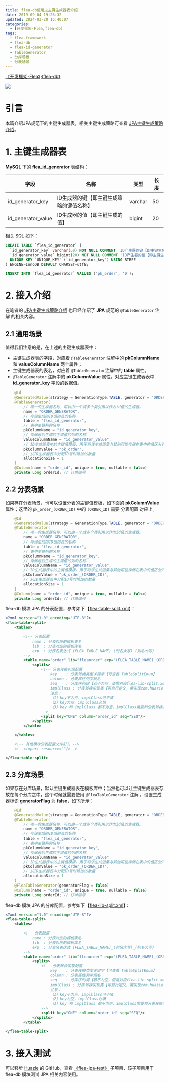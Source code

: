 ```yaml
---
title: flea-db使用之主键生成器表介绍
date: 2019-09-04 19:26:32
updated: 2024-03-20 16:40:07
categories:
  - [开发框架-Flea,flea-db]
tags:
  - flea-framework
  - flea-db
  - flea-id-generator
  - TableGenerator
  - 分库场景
  - 分表场景
---
```


[《开发框架-Flea》](/categories/开发框架-Flea/) [《flea-db》](/categories/开发框架-Flea/flea-db/)

![](/images/jpa-logo.png)

# 引言
本篇介绍JPA规范下的主键生成器表，相关主键生成策略可查看 [JPA主键生成策略介绍](/2019/09/03/flea-framework/flea-db/flea-db-jpa-generatedvalue/)。
# 1. 主键生成器表
**MySQL** 下的 **flea_id_generator** 表结构：

| 字段 | 名称 |  类型 | 长度 |
|--|--|-- |--|
|id_generator_key  | ID生成器的键【即主键生成策略的键值名称】 |  varchar|  50|
|id_generator_value|ID生成器的值【即主键生成的值】 |  bigint|  20|

相关 SQL 如下：
```sql
CREATE TABLE `flea_id_generator` (
  `id_generator_key` varchar(50) NOT NULL COMMENT 'ID产生器的键【即主键生成策略的键值名称】',
  `id_generator_value` bigint(20) NOT NULL COMMENT 'ID产生器的值【即主键生成的值】',
  UNIQUE KEY `UNIQUE_KEY` (`id_generator_key`) USING BTREE
) ENGINE=InnoDB DEFAULT CHARSET=utf8;

INSERT INTO `flea_id_generator` VALUES ('pk_order', '0');
```

# 2. 接入介绍
在笔者的 [JPA主键生成策略介绍](/2019/09/03/flea-framework/flea-db/flea-db-jpa-generatedvalue/) 也已经介绍了 **JPA** 规范的 `@TableGenerator` 注解 的相关内容。

## 2.1 通用场景

值得我们注意的是，在上述的主键生成器表中：
- 主键生成器表的字段，对应着 `@TableGenerator` 注解中的 **pkColumnName** 和 **valueColumnName** 两个属性；
- 主键生成器表的表名，对应着 `@TableGenerator`注解中的 **table** 属性。
- `@TableGenerator` 注解中的  **pkColumnValue** 属性，对应主键生成器表中 **id_generator_key** 字段的数据值。

```java
    @Id
    @GeneratedValue(strategy = GenerationType.TABLE, generator = "ORDER_GENERATOR")
    @TableGenerator(
        // 唯一的生成器名称，可以由一个或多个类引用以作为id值的生成器。
        name = "ORDER_GENERATOR",
        // 存储生成的ID值的表的名称
        table = "flea_id_generator",
        // 表中主键列的名称
        pkColumnName = "id_generator_key",
        // 存储最后生成的主键值的列的名称
        valueColumnName = "id_generator_value",
        // ID生成器表中的主键值模板，用于将该生成值集与其他可能存储在表中的值区分开
        pkColumnValue = "pk_order",
        // 从ID生成器表中分配ID号时增加的数量
        allocationSize = 1
    )
    @Column(name = "order_id", unique = true, nullable = false)
    private Long orderId; // 订单编号
```
## 2.2 分表场景
如果存在分表场景，也可以设置分表的主键值模板，如下面的 **pkColumnValue** 属性；这里的 `pk_order_(ORDER_ID)` 中的 `(ORDER_ID)` 需要 分表配置 对应上。

```java
    @Id
    @GeneratedValue(strategy = GenerationType.TABLE, generator = "ORDER_GENERATOR")
    @TableGenerator(
        // 唯一的生成器名称，可以由一个或多个类引用以作为id值的生成器。
        name = "ORDER_GENERATOR",
        // 存储生成的ID值的表的名称
        table = "flea_id_generator",
        // 表中主键列的名称
        pkColumnName = "id_generator_key",
        // 存储最后生成的主键值的列的名称
        valueColumnName = "id_generator_value",
        // ID生成器表中的主键值模板，用于将该生成值集与其他可能存储在表中的值区分开
        pkColumnValue = "pk_order_(ORDER_ID)",
        // 从ID生成器表中分配ID号时增加的数量
        allocationSize = 1
    )
    @Column(name = "order_id", unique = true, nullable = false)
    private Long orderId; // 订单编号
```

flea-db 模块 JPA 的分表配置，参考如下【[flea-table-split.xml](https://github.com/Huazie/flea-db-test/blob/main/flea-config/src/main/resources/flea/db/flea-table-split.xml)】：
```xml
<?xml version="1.0" encoding="UTF-8"?>
<flea-table-split>
    <tables>

        <!-- 分表配置
            name : 分表对应的模板表名
            lib  : 分表对应的模板库名
            exp  : 分表名表达式 (FLEA_TABLE_NAME)_(列名大写)_(列名大写)
        -->
        <table name="order" lib="fleaorder" exp="(FLEA_TABLE_NAME)_(ORDER_ID)" desc="Flea订单信息表分表规则">
            <splits>
                <!-- 分表转换实现配置
                    key    : 分表转换类型关键字【可查看 TableSplitEnum】
                    column : 分表属性列字段名
                    seq    : 分库序列键【若不为空，值需对应flea-lib-split.xml中<split seq="SEQ" />】
                    implClass : 分表转换实现类【可自行定义，需实现com.huazie.fleaframework.db.common.table.split.ITableSplit】
                    注意：
                    （1）key不为空，implClass可不填
                    （2）key为空，implClass必填
                    （3）key 和 implClass 都不为空，implClass需要和分表转换类型枚举中分表转换实现类对应上
                -->
                <split key="ONE" column="order_id" seq="SEQ"/>
            </splits>
        </table>

    </tables>

    <!-- 其他模块分表配置文件引入 -->
    <!--<import resource=""/>-->

</flea-table-split>
```
## 2.3 分库场景
如果存在分库场景，默认主键生成器表在模板库中；当然也可以让主键生成器表存放在每个分库之中，这个时候就需要使用 `@FleaTableGenerator` 注解 ，设置生成器标识 **generatorFlag** 为 **false**，如下所示：

```java
    @Id
    @GeneratedValue(strategy = GenerationType.TABLE, generator = "ORDER_GENERATOR")
    @TableGenerator(
        // 唯一的生成器名称，可以由一个或多个类引用以作为id值的生成器。
        name = "ORDER_GENERATOR",
        // 存储生成的ID值的表的名称
        table = "flea_id_generator",
        // 表中主键列的名称
        pkColumnName = "id_generator_key",
        // 存储最后生成的主键值的列的名称
        valueColumnName = "id_generator_value",
        // ID生成器表中的主键值模板，用于将该生成值集与其他可能存储在表中的值区分开
        pkColumnValue = "pk_order_(ORDER_ID)",
        // 从ID生成器表中分配ID号时增加的数量
        allocationSize = 1
    )
    @FleaTableGenerator(generatorFlag = false)
    @Column(name = "order_id", unique = true, nullable = false)
    private Long orderId; // 订单编号
```

flea-db 模块 JPA 的分库配置，参考如下【[flea-lib-split.xml](https://github.com/Huazie/flea-db-test/blob/main/flea-config/src/main/resources/flea/db/flea-lib-split.xml)】：

```xml
<?xml version="1.0" encoding="UTF-8"?>
<flea-table-split>
    <tables>

        <!-- 分表配置
            name : 分表对应的模板表名
            lib  : 分表对应的模板库名
            exp  : 分表名表达式 (FLEA_TABLE_NAME)_(列名大写)_(列名大写)
        -->
        <table name="order" lib="fleaorder" exp="(FLEA_TABLE_NAME)_(ORDER_ID)" desc="Flea订单信息表分表规则">
            <splits>
                <!-- 分表转换实现配置
                    key    : 分表转换类型关键字【可查看 TableSplitEnum】
                    column : 分表属性列字段名
                    seq    : 分库序列键【若不为空，值需对应flea-lib-split.xml中<split seq="SEQ" />】
                    implClass : 分表转换实现类【可自行定义，需实现com.huazie.fleaframework.db.common.table.split.ITableSplit】
                    注意：
                    （1）key不为空，implClass可不填
                    （2）key为空，implClass必填
                    （3）key 和 implClass 都不为空，implClass需要和分表转换类型枚举中分表转换实现类对应上
                -->
                <split key="ONE" column="order_id" seq="SEQ"/>
            </splits>
        </table>

</flea-table-split>
```

# 3. 接入测试

可以移步 [Huazie](https://github.com/Huazie) 的 GitHub，查看 [《flea-jpa-test》](https://github.com/Huazie/flea-db-test/tree/main/flea-jpa-test) 子项目，该子项目用于 flea-db 模块测试 JPA 相关内容使用。 




